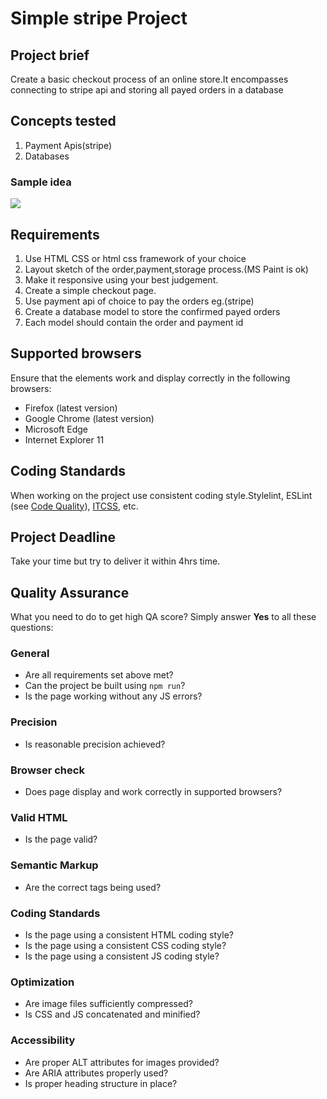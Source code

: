 Simple stripe Project
======================

## Project brief
Create a basic checkout process of an online store.It encompasses connecting to stripe api and storing 
all payed orders in a database

## Concepts tested
1. Payment Apis(stripe)
2. Databases

### Sample idea
![](https://docspw.cdnedge.bluemix.net/textures/pic/integration/checkout/checkout_multi.png)

## Requirements
1. Use HTML CSS or html css framework of your choice
2. Layout sketch of the order,payment,storage process.(MS Paint is ok)
3. Make it responsive using your best judgement.
4. Create a simple checkout page.
5. Use payment api of choice to pay the orders eg.(stripe)
6. Create a database model to store the confirmed payed orders
7. Each model should contain the order and payment id
 

## Supported browsers
Ensure that the elements work and display correctly in the following browsers:

- Firefox (latest version)
- Google Chrome (latest version)
- Microsoft Edge
- Internet Explorer 11

## Coding Standards
When working on the project use consistent coding style.Stylelint, ESLint (see [Code Quality](https://www.getchisel.co/docs/development/code-quality/)), [ITCSS](https://www.getchisel.co/docs/development/itcss/), etc.

## Project Deadline
Take your time but try to deliver it within 4hrs time.

## Quality Assurance

What you need to do to get high QA score? Simply answer **Yes** to all these questions:

### General

- Are all requirements set above met?
- Can the project be built using `npm run`?
- Is the page working without any JS errors?

### Precision

- Is reasonable precision achieved?

### Browser check

- Does page display and work correctly in supported browsers?

### Valid HTML

- Is the page valid?

### Semantic Markup

- Are the correct tags being used?

### Coding Standards

- Is the page using a consistent HTML coding style?
- Is the page using a consistent CSS coding style?
- Is the page using a consistent JS coding style?

### Optimization

- Are image files sufficiently compressed?
- Is CSS and JS concatenated and minified?

### Accessibility

- Are proper ALT attributes for images provided?
- Are ARIA attributes properly used?
- Is proper heading structure in place?

